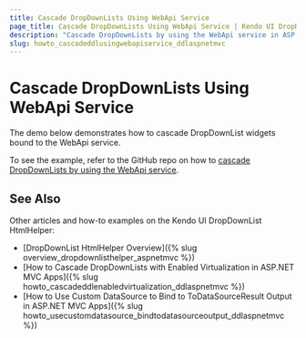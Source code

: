 ```yaml
---
title: Cascade DropDownLists Using WebApi Service
page_title: Cascade DropDownLists Using WebApi Service | Kendo UI DropDownList HtmlHelper
description: "Cascade DropDownLists by using the WebApi service in ASP.NET MVC applications."
slug: howto_cascadeddlusingwebapiservice_ddlaspnetmvc
---
```


# Cascade DropDownLists Using WebApi Service

The demo below demonstrates how to cascade DropDownList widgets bound to the WebApi service.

To see the example, refer to the GitHub repo on how to [cascade DropDownLists by using the WebApi service](https://github.com/telerik/ui-for-aspnet-mvc-examples/tree/master/dropdownlist/KendoDropDownListCascadeWebApi).

## See Also

Other articles and how-to examples on the Kendo UI DropDownList HtmlHelper:

* [DropDownList HtmlHelper Overview]({% slug overview_dropdownlisthelper_aspnetmvc %})
* [How to Cascade DropDownLists with Enabled Virtualization in ASP.NET MVC Apps]({% slug howto_cascadeddlenabledvirtualization_ddlaspnetmvc %})
* [How to Use Custom DataSource to Bind to ToDataSourceResult Output in ASP.NET MVC Apps]({% slug howto_usecustomdatasource_bindtodatasourceoutput_ddlaspnetmvc %})
